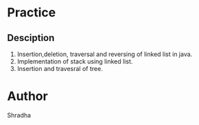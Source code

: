 # Practice
## Desciption
1. Insertion,deletion, traversal and reversing of linked list in java.
2. Implementation of stack using linked list.
3. Insertion and travesral of tree.
# Author
Shradha
